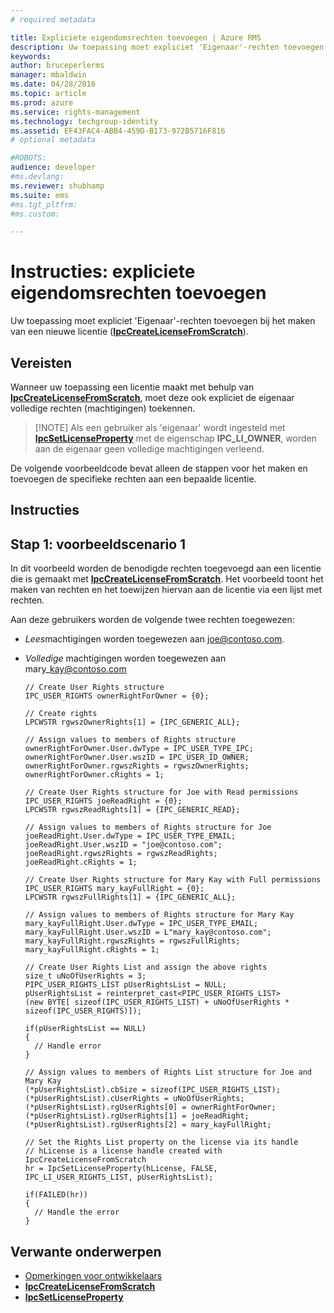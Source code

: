 ```yaml
---
# required metadata

title: Expliciete eigendomsrechten toevoegen | Azure RMS
description: Uw toepassing moet expliciet 'Eigenaar'-rechten toevoegen bij het maken van een nieuwe licentie.
keywords:
author: bruceperlerms
manager: mbaldwin
ms.date: 04/28/2016
ms.topic: article
ms.prod: azure
ms.service: rights-management
ms.technology: techgroup-identity
ms.assetid: EF43FAC4-ABB4-459D-B173-972B5716F816
# optional metadata

#ROBOTS:
audience: developer
#ms.devlang:
ms.reviewer: shubhamp
ms.suite: ems
#ms.tgt_pltfrm:
#ms.custom:

---
```


# Instructies: expliciete eigendomsrechten toevoegen

Uw toepassing moet expliciet 'Eigenaar'-rechten toevoegen bij het maken van een nieuwe licentie ([**IpcCreateLicenseFromScratch**](/rights-management/sdk/2.1/api/win/functions#msipc_ipccreatelicensefromscratch)).

## Vereisten

Wanneer uw toepassing een licentie maakt met behulp van [**IpcCreateLicenseFromScratch**](/rights-management/sdk/2.1/api/win/functions#msipc_ipccreatelicensefromscratch), moet deze ook expliciet de eigenaar volledige rechten (machtigingen) toekennen.

>[!NOTE] Als een gebruiker als 'eigenaar' wordt ingesteld met [**IpcSetLicenseProperty**](/rights-management/sdk/2.1/api/win/functions#msipc_ipcsetlicenseproperty) met de eigenschap **IPC\_LI\_OWNER**, worden aan de eigenaar geen volledige machtigingen verleend.

De volgende voorbeeldcode bevat alleen de stappen voor het maken en toevoegen de specifieke rechten aan een bepaalde licentie.

## Instructies
 
## Stap 1: voorbeeldscenario 1

In dit voorbeeld worden de benodigde rechten toegevoegd aan een licentie die is gemaakt met [**IpcCreateLicenseFromScratch**](/rights-management/sdk/2.1/api/win/functions#msipc_ipccreatelicensefromscratch). Het voorbeeld toont het maken van rechten en het toewijzen hiervan aan de licentie via een lijst met rechten.

Aan deze gebruikers worden de volgende twee rechten toegewezen:

-   *Lees*machtigingen worden toegewezen aan joe@contoso.com.
-   *Volledige* machtigingen worden toegewezen aan mary\_kay@contoso.com

        // Create User Rights structure
        IPC_USER_RIGHTS ownerRightForOwner = {0};

        // Create rights
        LPCWSTR rgwszOwnerRights[1] = {IPC_GENERIC_ALL};

        // Assign values to members of Rights structure
        ownerRightForOwner.User.dwType = IPC_USER_TYPE_IPC;
        ownerRightForOwner.User.wszID = IPC_USER_ID_OWNER;
        ownerRightForOwner.rgwszRights = rgwszOwnerRights;
        ownerRightForOwner.cRights = 1;

        // Create User Rights structure for Joe with Read permissions
        IPC_USER_RIGHTS joeReadRight = {0};
        LPCWSTR rgwszReadRights[1] = {IPC_GENERIC_READ};

        // Assign values to members of Rights structure for Joe
        joeReadRight.User.dwType = IPC_USER_TYPE_EMAIL;
        joeReadRight.User.wszID = "joe@contoso.com";
        joeReadRight.rgwszRights = rgwszReadRights;
        joeReadRight.cRights = 1;

        // Create User Rights structure for Mary Kay with Full permissions
        IPC_USER_RIGHTS mary_kayFullRight = {0};
        LPCWSTR rgwszFullRights[1] = {IPC_GENERIC_ALL};

        // Assign values to members of Rights structure for Mary Kay
        mary_kayFullRight.User.dwType = IPC_USER_TYPE_EMAIL;
        mary_kayFullRight.User.wszID = L"mary_kay@contoso.com";
        mary_kayFullRight.rgwszRights = rgwszFullRights;
        mary_kayFullRight.cRights = 1;

        // Create User Rights List and assign the above rights
        size_t uNoOfUserRights = 3;
        PIPC_USER_RIGHTS_LIST pUserRightsList = NULL;
        pUserRightsList = reinterpret_cast<PIPC_USER_RIGHTS_LIST>
        (new BYTE[ sizeof(IPC_USER_RIGHTS_LIST) + uNoOfUserRights * sizeof(IPC_USER_RIGHTS)]);

        if(pUserRightsList == NULL)
        {
          // Handle error
        }

        // Assign values to members of Rights List structure for Joe and Mary Kay
        (*pUserRightsList).cbSize = sizeof(IPC_USER_RIGHTS_LIST);
        (*pUserRightsList).cUserRights = uNoOfUserRights;
        (*pUserRightsList).rgUserRights[0] = ownerRightForOwner;
        (*pUserRightsList).rgUserRights[1] = joeReadRight;
        (*pUserRightsList).rgUserRights[2] = mary_kayFullRight;

        // Set the Rights List property on the license via its handle
        // hLicense is a license handle created with IpcCreateLicenseFromScratch
        hr = IpcSetLicenseProperty(hLicense, FALSE, IPC_LI_USER_RIGHTS_LIST, pUserRightsList);

        if(FAILED(hr))
        {
          // Handle the error
        }



## Verwante onderwerpen

* [Opmerkingen voor ontwikkelaars](developer-notes.md)
* [**IpcCreateLicenseFromScratch**](/rights-management/sdk/2.1/api/win/functions#msipc_ipccreatelicensefromscratch)
* [**IpcSetLicenseProperty**](/rights-management/sdk/2.1/api/win/functions#msipc_ipcsetlicenseproperty)
 

 


<!--HONumber=Jun16_HO2-->


